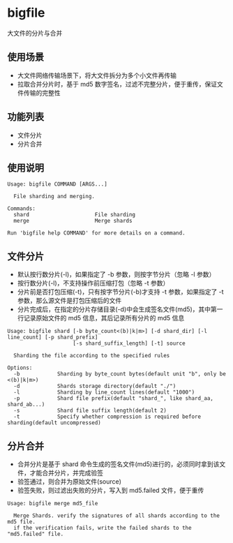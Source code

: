 # bigfile
大文件的分片与合并

## 使用场景
- 大文件网络传输场景下，将大文件拆分为多个小文件再传输
- 拉取合并分片时，基于 md5 数字签名，过滤不完整分片，便于重传，保证文件传输的完整性

## 功能列表
- 文件分片
- 分片合并

## 使用说明
```shell
Usage: bigfile COMMAND [ARGS...]

  File sharding and merging.

Commands:
  shard                     File sharding
  merge                     Merge shards

Run 'bigfile help COMMAND' for more details on a command.
```

## 文件分片
- 默认按行数分片(-l)，如果指定了 -b 参数，则按字节分片（忽略 -l 参数）
- 按行数分片(-l)，不支持操作前压缩打包（忽略 -t 参数）
- 分片前是否打包压缩(-t)，只有按字节分片(-b)才支持 -t 参数，如果指定了 -t 参数，那么源文件是打包压缩后的文件
- 分片完成后，在指定的分片存储目录(-d)中会生成签名文件(md5)，其中第一行记录原始文件的 md5 信息，其后记录所有分片的 md5 信息
```shell
Usage: bigfile shard [-b byte_count<(b)|k|m>] [-d shard_dir] [-l line_count] [-p shard_prefix]
                     [-s shard_suffix_length] [-t] source

  Sharding the file according to the specified rules

Options:
  -b            Sharding by byte_count bytes(default unit "b", only be <(b)|k|m>)
  -d            Shards storage directory(default "./")
  -l            Sharding by line_count lines(default "1000")
  -p            Shard file prefix(default "shard_", like shard_aa, shard_ab...)
  -s            Shard file suffix length(default 2)
  -t            Specify whether compression is required before sharding(default uncompressed)
```

## 分片合并
- 合并分片是基于 shard 命令生成的签名文件(md5)进行的，必须同时拿到该文件，才能合并分片，并完成验签
- 验签通过，则合并为原始文件(source)
- 验签失败，则过滤出失败的分片，写入到 md5.failed 文件，便于重传
```shell
Usage: bigfile merge md5_file

  Merge Shards. verify the signatures of all shards according to the md5 file.
  if the verification fails, write the failed shards to the "md5.failed" file.

```